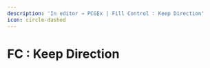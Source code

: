 ```yaml
---
description: 'In editor → PCGEx | Fill Control : Keep Direction'
icon: circle-dashed
---
```


# FC : Keep Direction

